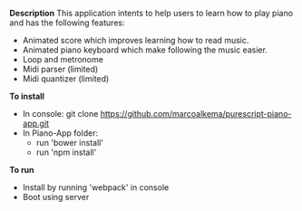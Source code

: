 __Description__
This application intents to help users to learn how to play piano and has the following features:
* Animated score which improves learning how to read music.
* Animated piano keyboard which make following the music easier.
* Loop and metronome
* Midi parser    (limited)
* Midi quantizer (limited)

__To install__
* In console: git clone https://github.com/marcoalkema/purescript-piano-app.git
* In Piano-App folder:
  * run 'bower install'
  * run 'npm install'

__To run__
* Install by running 'webpack' in console
* Boot using server
